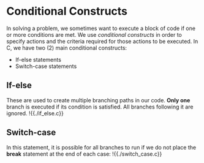 # Conditional Constructs
In solving a problem, we sometimes want to execute a block of code if one or more conditions are met.
We use *conditional constructs* in order to specify actions and the criteria required for those actions to be executed.
In C, we have two (2) main conditional constructs:
- If-else statements
- Switch-case statements

## If-else
These are used to create multiple branching paths in our code. **Only one** branch
is executed if its condition is satisfied. All branches following it are ignored.
!{{./if_else.c}}

## Switch-case
In this statement, it is possible for all branches to run if we do not place the **break** statement
at the end of each case:
!{{./switch_case.c}}
